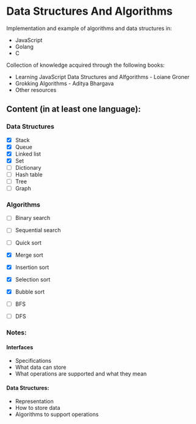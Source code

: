 # Data Structures And Algorithms

Implementation and example of algorithms and data structures in:

- JavaScript
- Golang
- C

Collection of knowledge acquired through the following books:

- Learning JavaScript Data Structures and Alfgorithms - Loiane Groner
- Grokking Algorithms - Aditya Bhargava
- Other resources

## Content (in at least one language):

### Data Structures

- [x] Stack
- [x] Queue
- [x] Linked list
- [x] Set
- [ ] Dictionary
- [ ] Hash table
- [ ] Tree
- [ ] Graph

### Algorithms

- [ ] Binary search
- [ ] Sequential search
- [ ] Quick sort
- [x] Merge sort
- [x] Insertion sort
- [x] Selection sort
- [x] Bubble sort
- [ ] BFS
- [ ] DFS


### Notes:

#### Interfaces
- Specifications
- What data can store
- What operations are supported and what they mean

#### Data Structures:
- Representation
- How to store data
- Algorithms to support operations
